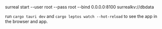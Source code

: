 surreal start --user root --pass root --bind 0.0.0.0:8100 surrealkv://dbdata

run `cargo tauri dev` and `cargo leptos watch --hot-reload` to see the app in the browser and app.